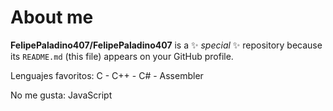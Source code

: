 # About me

**FelipePaladino407/FelipePaladino407** is a ✨ _special_ ✨ repository because its `README.md` (this file) appears on your GitHub profile.

Lenguajes favoritos:
C - C++ - C# - Assembler

No me gusta:
JavaScript
